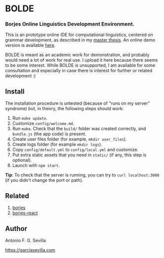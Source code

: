# BOLDE

### Borjes Online Linguistics Development Environment.

This is an prototype online IDE for computational linguistics, centered on
grammar development, as described in my [master thesis](https://garciasevilla.com/biblio/AFGSevilla_Masterthesis.pdf).
An online demo version is available [here](https://garciasevilla.com/bolde/).

BOLDE is meant as an academic work for demonstration, and probably would need a
lot of work for real use. I upload it here because there seems to be some
interest. While BOLDE is unsupported, I am available for some consultation and
especially in case there is interest for further or related development :)

## Install

The installation procedure is untested (because of "runs on my server" syndrome)
but, in theory, the following steps should work:

1. Run `make update`.
2. Customize `config/welcome.md`.
3. Run `make`. Check that the `build/` folder was created correctly, and
   `bundle.js` (the app code) is present.
4. Create user files folder (for example, `mkdir user_files`).
5. Create logs folder (for example `mkdir logs`).
6. Copy `config/default.yml` to `config/local.yml` and customize.
7. Put extra static assets that you need in `static/` (if any, this step is optional).
8. Launch with `npm start`.

**Tip**: To check that the server is running, you can try to `curl
localhost:3000` (if you didn't change the port or path).

## Related

1. [borjes](https://github.com/agarsev/borjes)
2. [borjes-react](https://github.com/agarsev/borjes-react)

## Author

Antonio F. G. Sevilla

https://garciasevilla.com
